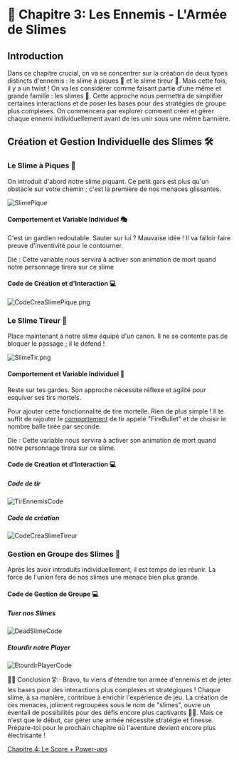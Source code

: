 # 👾 Chapitre 3: Les Ennemis - L'Armée de Slimes

## Introduction
Dans ce chapitre crucial, on va se concentrer sur la création de deux types distincts d'ennemis : le slime à piques 🌵 et le slime tireur 🔫. Mais cette fois, il y a un twist ! On va les considérer comme faisant partie d'une même et grande famille : les slimes 💚. Cette approche nous permettra de simplifier certaines interactions et de poser les bases pour des stratégies de groupe plus complexes. On commencera par explorer comment créer et gérer chaque ennemi individuellement avant de les unir sous une même bannière.

## Création et Gestion Individuelle des Slimes 🛠️
### Le Slime à Piques 🌵
On introduit d'abord notre slime piquant. Ce petit gars est plus qu'un obstacle sur votre chemin ; c'est la première de nos menaces glissantes.

![SlimePique](Images/SlimePique.png)

#### Comportement et Variable Individuel 🎭
C'est un gardien redoutable. Sauter sur lui ? Mauvaise idée ! Il va falloir faire preuve d'inventivité pour le contourner.

Die : Cette variable nous servira à activer son animation de mort quand notre personnage tirera sur ce slime

#### Code de Création et d'Interaction 💻

![CodeCreaSlimePique.png](Images/CodeCreaSlimePique.png)

### Le Slime Tireur 🔫
Place maintenant à notre slime équipé d'un canon. Il ne se contente pas de bloquer le passage ; il le défend !

![SlimeTir.png](Images/SlimeTir.png)

#### Comportement et Variable Individuel 🎯

Reste sur tes gardes. Son approche nécessite réflexe et agilité pour esquiver ses tirs mortels.

Pour ajouter cette fonctionnalité de tire mortelle. Rien de plus simple ! Il te suffit de rajouter le [comportement](https://github.com/g404-code-gaming/GDevelop_Cour/blob/main/Comportement.md) de tir appelé "FireBullet" et de choisir le nombre balle tirée par seconde.

Die : Cette variable nous servira à activer son animation de mort quand notre personnage tirera sur ce slime.

#### Code de Création et d'Interaction 💻
##### Code de tir

![TirEnnemisCode](Images/TirEnnemisCode.png)

##### Code de création

![CodeCreaSlimeTireur](Images/CodeCreaSlimeTireur.png)

### Gestion en Groupe des Slimes 🤝
Après les avoir introduits individuellement, il est temps de les réunir. La force de l'union fera de nos slimes une menace bien plus grande.


#### Code de Gestion de Groupe 💻

##### Tuer nos Slimes

![DeadSlimeCode](Images/DeadSlimeCode.png)

##### Etourdir notre Player 

![EtourdirPlayerCode](Images/EtourdirPlayerCode.png)

🚀👾 Conclusion 🎖️✨
Bravo, tu viens d'étendre ton armée d'ennemis et de jeter les bases pour des interactions plus complexes et stratégiques ! Chaque slime, à sa manière, contribue à enrichir l'expérience de jeu. La création de ces menaces, joliment regroupées sous le nom de "slimes", ouvre un éventail de possibilités pour des défis encore plus captivants 🧩👻. Mais ce n'est que le début, car gérer une armée nécessite stratégie et finesse. Prépare-toi pour le prochain chapitre où l'aventure devient encore plus électrisante !

[Chapitre 4: Le Score + Power-ups](https://github.com/g404-code-gaming/Doodle-Jump-Like/blob/main/Création-Du-Jeu/4.Le%20Score%20%2B%20Power-ups.md)
